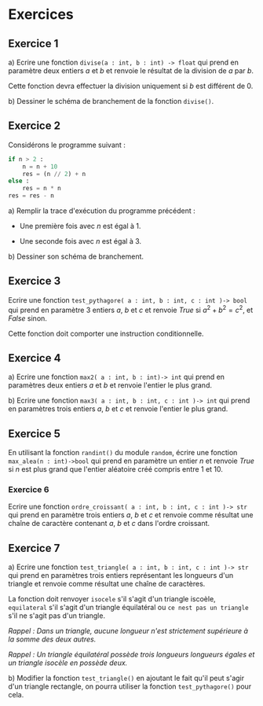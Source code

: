 # Exercices

## Exercice 1

a) Ecrire une fonction `divise(a : int, b : int) -> float` qui prend en paramètre deux entiers $a$ et $b$ et renvoie le résultat de la division de $a$ par $b$.

Cette fonction devra effectuer la division uniquement si $b$ est différent de $0$.

b) Dessiner le schéma de branchement de la fonction `divise()`.

## Exercice 2

Considérons le programme suivant :

```python
if n > 2 :
    n = n + 10
    res = (n // 2) + n
else :
    res = n * n
res = res - n
```

a) Remplir la trace d'exécution du programme précédent :

- Une première fois avec $n$ est égal à $1$.

- Une seconde fois avec $n$ est égal à $3$.

b) Dessiner son schéma de branchement.

## Exercice 3

Ecrire une fonction ``test_pythagore( a : int, b : int, c : int )-> bool`` qui prend en paramètre 3 entiers $a$, $b$ et $c$ et renvoie $True$ si $`a^2 + b^2 = c^2`$, et $False$ sinon.

Cette fonction doit comporter une instruction conditionnelle.

## Exercice 4

a) Ecrire une fonction ``max2( a : int, b : int)-> int`` qui prend en paramètres deux entiers $a$ et $b$ et renvoie l'entier le plus grand.

b) Ecrire une fonction ``max3( a : int, b : int, c : int )-> int`` qui prend en paramètres trois entiers $a$, $b$ et $c$ et renvoie l'entier le plus grand.

## Exercice 5

En utilisant la fonction `randint()` du module `random`, écrire une fonction `max_alea(n : int)->bool` qui prend en paramètre un entier $n$ et renvoie $True$ si $n$ est plus grand que l'entier aléatoire créé compris entre $1$ et $10$.

### Exercice 6

Ecrire une fonction ``ordre_croissant( a : int, b : int, c : int )-> str`` qui prend en paramètre trois entiers $a$, $b$ et $c$ et renvoie comme résultat une chaîne de caractère contenant $a$, $b$ et $c$ dans l'ordre croissant.

## Exercice 7

a) Ecrire une fonction ``test_triangle( a : int, b : int, c : int )-> str`` qui prend en paramètres trois entiers représentant les longueurs d'un triangle et renvoie comme résultat une chaîne de caractères.

La fonction doit renvoyer `isocele` s'il s'agit d'un triangle iscoèle, `equilateral` s'il s'agit d'un triangle équilatéral ou `ce nest pas un triangle` s'il ne s'agit pas d'un triangle.

*Rappel : Dans un triangle, aucune longueur n'est strictement supérieure à la somme des deux autres.*

*Rappel : Un triangle équilatéral possède trois longueurs longueurs égales et un triangle isocèle en possède deux.*

b) Modifier la fonction ``test_triangle()`` en ajoutant le fait qu'il peut s'agir d'un triangle rectangle, on pourra utiliser la fonction ``test_pythagore()`` pour cela.